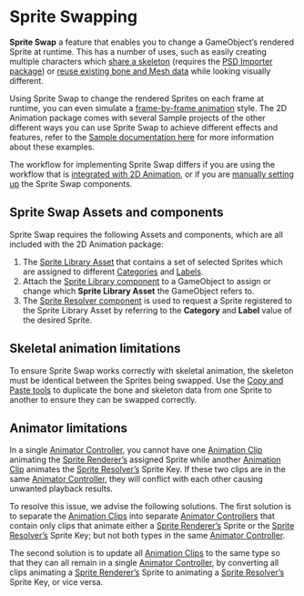 # Sprite Swapping
__Sprite Swap__ a feature that enables you to change a GameObject’s rendered Sprite at runtime. This has a number of uses, such as easily creating multiple characters which [share a skeleton](ex-skeletong-sharing) (requires the [PSD Importer package](https://docs.unity3d.com/Packages/com.unity.2d.psdimporter@latest)) or [reuse existing bone and Mesh data](SkinEdToolsShortcuts.md#copy-and-paste-behavior) while looking visually different.

Using Sprite Swap to change the rendered Sprites on each frame at runtime, you can even simulate a [frame-by-frame animation](FFanimation.md) style. The 2D Animation package comes with several Sample projects of the other different ways you can use Sprite Swap to achieve different effects and features, refer to the [Sample documentation here](ex-sprite-swap.md) for more information about these examples.

The workflow for implementing Sprite Swap differs if you are using the workflow that is [integrated with 2D Animation](#sprite-swap-and-2d-animation-integration), or if you are [manually setting up](SSManual.md) the Sprite Swap components.

## Sprite Swap Assets and components
Sprite Swap requires the following Assets and components, which are all included with the 2D Animation package:

1. The [Sprite Library Asset](SLAsset.md) that contains a set of selected Sprites which are assigned to different [Categories](SLAsset.md#Category) and [Labels](SLAsset.md#Entry).
   <br/>
2. Attach the [Sprite Library component](SLAsset.html#sprite-library-component) to a GameObject to assign or change which __Sprite Library Asset__ the GameObject refers to.
   <br/>
3. The [Sprite Resolver component](SLAsset.html#sprite-resolver-component) is used to request a Sprite registered to the Sprite Library Asset by referring to the __Category__ and __Label__ value of the desired Sprite.

## Skeletal animation limitations
To ensure Sprite Swap works correctly with skeletal animation, the skeleton must be identical between the Sprites being swapped. Use the [Copy and Paste tools](SkinEdToolsShortcuts.md#copy-and-paste-behavior) to duplicate the bone and skeleton data from one Sprite to another to ensure they can be swapped correctly.

## Animator limitations
In a single [Animator Controller](https://docs.unity3d.com/Manual/AnimatorControllers.html), you cannot have one [Animation Clip](https://docs.unity3d.com/Manual/AnimationClips.html) animating the [Sprite Renderer’s](https://docs.unity3d.com/Manual/class-SpriteRenderer.html) assigned Sprite while another [Animation Clip](https://docs.unity3d.com/Manual/AnimationClips.html) animates the [Sprite Resolver’s](SLAsset.html#sprite-resolver-component) Sprite Key. If these two clips are in the same [Animator Controller](https://docs.unity3d.com/Manual/AnimatorControllers.html), they will conflict with each other causing unwanted playback results.

To resolve this issue, we advise the following solutions. The first solution is to separate the [Animation Clips](https://docs.unity3d.com/Manual/AnimationClips.html) into separate [Animator Controllers](https://docs.unity3d.com/Manual/AnimatorControllers.html) that contain only clips that animate either a [Sprite Renderer’s](https://docs.unity3d.com/Manual/class-SpriteRenderer.html) Sprite or the [Sprite Resolver’s](SLAsset.html#sprite-resolver-component) Sprite Key; but not both types in the same [Animator Controller](https://docs.unity3d.com/Manual/AnimatorControllers.html).

The second solution is to update all [Animation Clips](https://docs.unity3d.com/Manual/AnimationClips.html) to the same type so that they can all remain in a single [Animator Controller](https://docs.unity3d.com/Manual/AnimatorControllers.html), by converting all clips animating a [Sprite Renderer’s](https://docs.unity3d.com/Manual/class-SpriteRenderer.html) Sprite to animating a [Sprite Resolver’s](SLAsset.html#sprite-resolver-component) Sprite Key, or vice versa.
